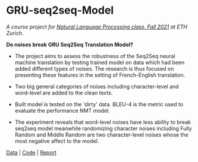 # GRU-seq2seq-Model
*A course project for [Natural Language Processing class, Fall 2021](https://rycolab.io/classes/intro-nlp-f21/) at ETH Zurich.*

**Do noises break GRU Seq2Seq Translation Model?**
<p align="justify">
 
- The project aims to assess the robustness of the Seq2Seq neural machine translation by testing trained model on data which had been added different types of noises. The research is thus focused on presenting these features in the setting of French-English translation. 

- Two big general categories of noises including character-level and word-level are added to the clean texts. 

- Built model is tested on the 'dirty' data. BLEU-4 is the metric used to evaluate the performance NMT model. 

- The experiment reveals that word-level noises have less ability to break seq2seq model meanwhile randomizing character noises including Fully Random and Middle Random are two character-level noises whose the most negative affect to the model.  
</p>

[Data](https://drive.google.com/drive/folders/1RItIHESxFAYdWY2DQ-kmnRz2soOQh7zE?usp=sharing) |
 [Code](https://github.com/jyanqa/GRU-seq2seq-Model/blob/main/final/code_seq2seq/seq2seq_RNN.ipynb) | [Report](https://github.com/jyanqa/GRU-seq2seq-Model/blob/main/final/Noises_and_Seq2seqRNN_NMT.pdf)
